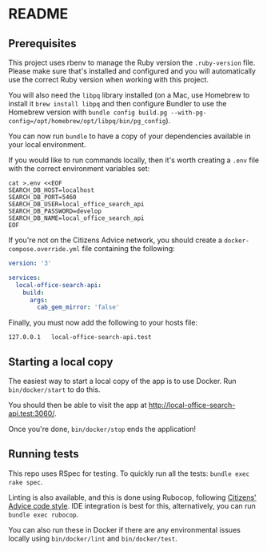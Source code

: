 # README

## Prerequisites

This project uses rbenv to manage the Ruby version the `.ruby-version` file.
Please make sure that's installed and configured and you will automatically
use the correct Ruby version when working with this project.

You will also need the `libpq` library installed (on a Mac, use Homebrew to
install it `brew install libpq` and then configure Bundler to use the Homebrew
version with `bundle config build.pg --with-pg-config=/opt/homebrew/opt/libpq/bin/pg_config`).

You can now run `bundle` to have a copy of your dependencies available in
your local environment.

If you would like to run commands locally, then it's worth creating a `.env`
file with the correct environment variables set:

```shell
cat >.env <<EOF
SEARCH_DB_HOST=localhost
SEARCH_DB_PORT=5460
SEARCH_DB_USER=local_office_search_api
SEARCH_DB_PASSWORD=develop
SEARCH_DB_NAME=local_office_search_api
EOF
```

If you're not on the Citizens Advice network, you should create a
`docker-compose.override.yml` file containing the following:

```yaml
version: '3'

services:
  local-office-search-api:
    build:
      args:
        cab_gem_mirror: 'false'
```

Finally, you must now add the following to your hosts file:

```
127.0.0.1	local-office-search-api.test
```

## Starting a local copy

The easiest way to start a local copy of the app is to use Docker. Run
`bin/docker/start` to do this.

You should then be able to visit the app at http://local-office-search-api.test:3060/.

Once you're done, `bin/docker/stop` ends the application!

## Running tests

This repo uses RSpec for testing. To quickly run all the tests:
`bundle exec rake spec`.

Linting is also available, and this is done using Rubocop, following
[Citizens' Advice code style](https://github.com/citizensadvice/citizens-advice-style-ruby).
IDE integration is best for this, alternatively, you can run `bundle exec rubocop`.

You can also run these in Docker if there are any environmental issues
locally using `bin/docker/lint` and `bin/docker/test`.
